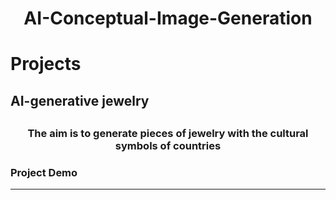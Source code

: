 # <h1 align="center">AI-Conceptual-Image-Generation</h1>
# Projects
## AI-generative jewelry
## <h3 align="center">The aim is to generate pieces of jewelry with the cultural symbols of countries</h3>
### <h3 align="left">Project Demo</h3>
---
![]()
